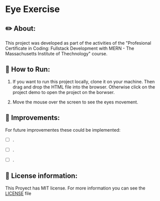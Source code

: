 # Eye Exercise 

## ✏️ About:


This project was developed as part of the activities of the "Profesional Certificate in Coding: Fullstack Development with MERN - The Massachusetts Institute of Thechnology" course.   

## 🏁 How to Run: 

1. If you want to run this project locally, clone it on your machine. Then drag and drop the HTML file into the browser.
Otherwise click on the project demo to open the project on the borwser.

2. Move the mouse over the screen to see the eyes movement.


## 🚀 Improvements:

For future improvementes these could be implemented:
- [ ] .
- [ ] . 
- [ ] .  


## 🔑 License information: 

This Proyect has MIT license. For more information you can see the [LICENSE](./LICENSE) file 
